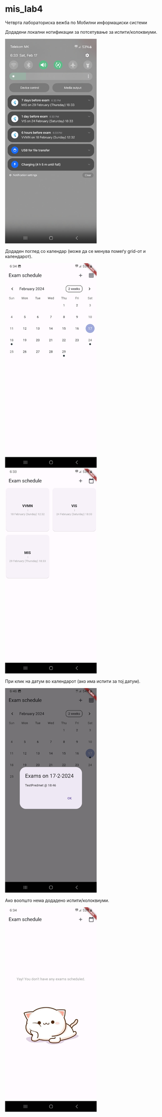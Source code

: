 # mis_lab4

Четврта лабораториска вежба по Мобилни информациски системи

Додадени локални нотификации за потсетување за испити/колоквиуми.

<img src='img1.jpg' width='300'>


Додаден поглед со календар (може да се менува помеѓу grid-от и календарот).

<img src='img3.jpg' width='300'>
<img src='img2.jpg' width='300'>


При клик на датум во календарот (ако има испити за тој датум).

<img src='img5.jpg' width='300'>


Ако воопшто нема додадено испити/колоквиуми.

<img src='img4.jpg' width='300'>
